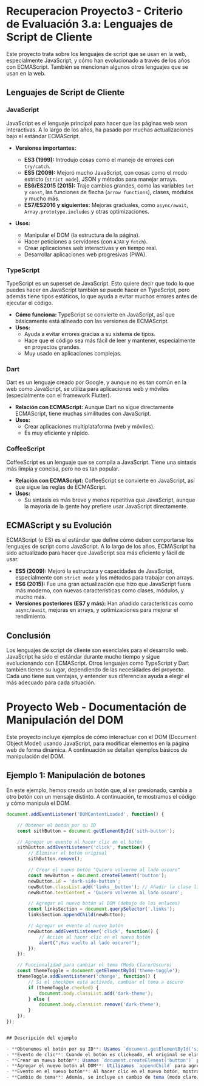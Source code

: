 # Recuperacion Proyecto3 - Criterio de Evaluación 3.a: Lenguajes de Script de Cliente

Este proyecto trata sobre los lenguajes de script que se usan en la web, especialmente JavaScript, y cómo han evolucionado a través de los años con ECMAScript. También se mencionan algunos otros lenguajes que se usan en la web.

## Lenguajes de Script de Cliente

### JavaScript
JavaScript es el lenguaje principal para hacer que las páginas web sean interactivas. A lo largo de los años, ha pasado por muchas actualizaciones bajo el estándar ECMAScript.

- **Versiones importantes:**
  - **ES3 (1999):** Introdujo cosas como el manejo de errores con `try/catch`.
  - **ES5 (2009):** Mejoró mucho JavaScript, con cosas como el modo estricto (`strict mode`), JSON y métodos para manejar arrays.
  - **ES6/ES2015 (2015):** Trajo cambios grandes, como las variables `let` y `const`, las funciones de flecha (`arrow functions`), clases, módulos y mucho más.
  - **ES7/ES2016 y siguientes:** Mejoras graduales, como `async/await`, `Array.prototype.includes` y otras optimizaciones.

- **Usos:** 
  - Manipular el DOM (la estructura de la página).
  - Hacer peticiones a servidores (con `AJAX` y `fetch`).
  - Crear aplicaciones web interactivas y en tiempo real.
  - Desarrollar aplicaciones web progresivas (PWA).

### TypeScript
TypeScript es un superset de JavaScript. Esto quiere decir que todo lo que puedes hacer en JavaScript también se puede hacer en TypeScript, pero además tiene tipos estáticos, lo que ayuda a evitar muchos errores antes de ejecutar el código.

- **Cómo funciona:** TypeScript se convierte en JavaScript, así que básicamente está alineado con las versiones de ECMAScript.
- **Usos:** 
  - Ayuda a evitar errores gracias a su sistema de tipos.
  - Hace que el código sea más fácil de leer y mantener, especialmente en proyectos grandes.
  - Muy usado en aplicaciones complejas.

### Dart
Dart es un lenguaje creado por Google, y aunque no es tan común en la web como JavaScript, se utiliza para aplicaciones web y móviles (especialmente con el framework Flutter).

- **Relación con ECMAScript:** Aunque Dart no sigue directamente ECMAScript, tiene muchas similitudes con JavaScript.
- **Usos:** 
  - Crear aplicaciones multiplataforma (web y móviles).
  - Es muy eficiente y rápido.

### CoffeeScript
CoffeeScript es un lenguaje que se compila a JavaScript. Tiene una sintaxis más limpia y concisa, pero no es tan popular.

- **Relación con ECMAScript:** CoffeeScript se convierte en JavaScript, así que sigue las reglas de ECMAScript.
- **Usos:** 
  - Su sintaxis es más breve y menos repetitiva que JavaScript, aunque la mayoría de la gente hoy prefiere usar JavaScript directamente.

## ECMAScript y su Evolución

ECMAScript (o ES) es el estándar que define cómo deben comportarse los lenguajes de script como JavaScript. A lo largo de los años, ECMAScript ha sido actualizado para hacer que JavaScript sea más eficiente y fácil de usar.

- **ES5 (2009):** Mejoró la estructura y capacidades de JavaScript, especialmente con `strict mode` y los métodos para trabajar con arrays.
- **ES6 (2015):** Fue una gran actualización que hizo que JavaScript fuera más moderno, con nuevas características como clases, módulos, y mucho más.
- **Versiones posteriores (ES7 y más):** Han añadido características como `async/await`, mejoras en arrays, y optimizaciones para mejorar el rendimiento.

## Conclusión

Los lenguajes de script de cliente son esenciales para el desarrollo web. JavaScript ha sido el estándar durante mucho tiempo y sigue evolucionando con ECMAScript. Otros lenguajes como TypeScript y Dart también tienen su lugar, dependiendo de las necesidades del proyecto. Cada uno tiene sus ventajas, y entender sus diferencias ayuda a elegir el más adecuado para cada situación.


# Proyecto Web - Documentación de Manipulación del DOM

Este proyecto incluye ejemplos de cómo interactuar con el DOM (Document Object Model) usando JavaScript, para modificar elementos en la página web de forma dinámica. A continuación se detallan ejemplos básicos de manipulación del DOM.

## Ejemplo 1: Manipulación de botones

En este ejemplo, hemos creado un botón que, al ser presionado, cambia a otro botón con un mensaje distinto. A continuación, te mostramos el código y cómo manipula el DOM.

```javascript
document.addEventListener('DOMContentLoaded', function() {

    // Obtener el botón por su ID
    const sithButton = document.getElementById('sith-button');

    // Agregar un evento al hacer clic en el botón
    sithButton.addEventListener('click', function() {
        // Eliminar el botón original
        sithButton.remove();

        // Crear el nuevo botón "Quiero volverme al lado oscuro"
        const newButton = document.createElement('button');
        newButton.id = 'dark-side-button';
        newButton.classList.add('links__button'); // Añadir la clase links__button
        newButton.textContent = 'Quiero volverme al lado oscuro';

        // Agregar el nuevo botón al DOM (debajo de los enlaces)
        const linksSection = document.querySelector('.links');
        linksSection.appendChild(newButton);

        // Agregar un evento al nuevo botón
        newButton.addEventListener('click', function() {
            // Acción al hacer clic en el nuevo botón
            alert("¡Has vuelto al lado oscuro!");
        });
    });

    // Funcionalidad para cambiar el tema (Modo Claro/Oscuro)
    const themeToggle = document.getElementById('theme-toggle');
    themeToggle.addEventListener('change', function() {
        // Si el checkbox está activado, cambiar el tema a oscuro
        if (themeToggle.checked) {
            document.body.classList.add('dark-theme');
        } else {
            document.body.classList.remove('dark-theme');
        }
    });
});


## Descripción del ejemplo

- **Obtenemos el botón por su ID**: Usamos `document.getElementById('sith-button')` para encontrar el botón en el DOM.
- **Evento de clic**: Cuando el botón es clickeado, el original se elimina con `sithButton.remove()`.
- **Crear un nuevo botón**: Usamos `document.createElement('button')` para crear un nuevo botón y luego le asignamos texto y una clase.
- **Agregar el nuevo botón al DOM**: Utilizamos `appendChild` para agregar el nuevo botón a la sección de enlaces.
- **Evento en el nuevo botón**: Al hacer clic en el nuevo botón, mostramos una alerta con el mensaje "¡Has vuelto al lado oscuro!".
- **Cambio de tema**: Además, se incluye un cambio de tema (modo claro/oscuro) con un checkbox. Si está marcado, se agrega la clase `dark-theme` al `body`.
